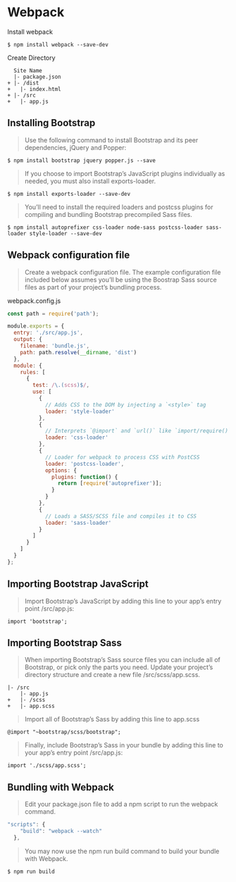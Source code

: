 # Webpack

Install webpack

```
$ npm install webpack --save-dev
```

Create Directory

```
  Site Name
  |- package.json
+ |- /dist
+   |- index.html
+ |- /src
+   |- app.js
```

## Installing Bootstrap

> Use the following command to install Bootstrap and its peer dependencies, jQuery and Popper:

`$ npm install bootstrap jquery popper.js --save`

> If you choose to import Bootstrap’s JavaScript plugins individually as needed, you must also install exports-loader.

`$ npm install exports-loader --save-dev`

> You’ll need to install the required loaders and postcss plugins for compiling and bundling Bootstrap precompiled Sass files.

`$ npm install autoprefixer css-loader node-sass postcss-loader sass-loader style-loader --save-dev`

## Webpack configuration file

> Create a webpack configuration file. The example configuration file included below assumes you’ll be using the Boostrap Sass source files as part of your project’s bundling process.

webpack.config.js

```javascript
const path = require('path');

module.exports = {
  entry: './src/app.js',
  output: {
    filename: 'bundle.js',
    path: path.resolve(__dirname, 'dist')
  },
  module: {
    rules: [
      {
        test: /\.(scss)$/,
        use: [
          {
            // Adds CSS to the DOM by injecting a `<style>` tag
            loader: 'style-loader'
          },
          {
            // Interprets `@import` and `url()` like `import/require()` and will resolve them
            loader: 'css-loader'
          },
          {
            // Loader for webpack to process CSS with PostCSS
            loader: 'postcss-loader',
            options: {
              plugins: function() {
                return [require('autoprefixer')];
              }
            }
          },
          {
            // Loads a SASS/SCSS file and compiles it to CSS
            loader: 'sass-loader'
          }
        ]
      }
    ]
  }
};
```

## Importing Bootstrap JavaScript

> Import Bootstrap’s JavaScript by adding this line to your app’s entry point /src/app.js:

```
import 'bootstrap';
```

## Importing Bootstrap Sass

> When importing Bootstrap’s Sass source files you can include all of Bootstrap, or pick only the parts you need. Update your project’s directory structure and create a new file /src/scss/app.scss.

```
|- /src
    |- app.js
+   |- /scss
+   |- app.scss
```

> Import all of Bootstrap’s Sass by adding this line to app.scss

```
@import "~bootstrap/scss/bootstrap";
```

> Finally, include Bootstrap’s Sass in your bundle by adding this line to your app’s entry point /src/app.js:

```
import './scss/app.scss';
```

## Bundling with Webpack

> Edit your package.json file to add a npm script to run the webpack command.

```javascript
"scripts": {
    "build": "webpack --watch"
  },
```

> You may now use the npm run build command to build your bundle with Webpack.

```bash
$ npm run build
```
